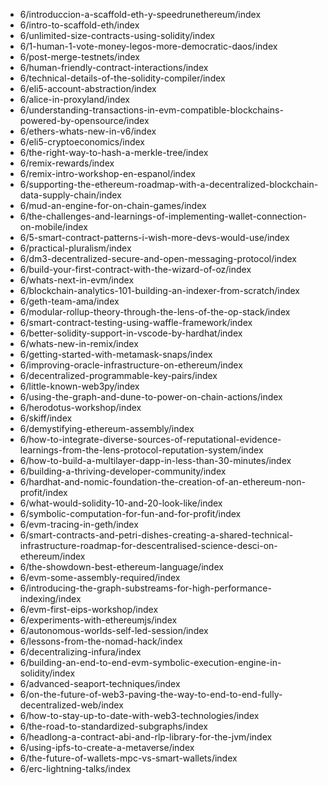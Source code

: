 - 6/introduccion-a-scaffold-eth-y-speedrunethereum/index
- 6/intro-to-scaffold-eth/index
- 6/unlimited-size-contracts-using-solidity/index
- 6/1-human-1-vote-money-legos-more-democratic-daos/index
- 6/post-merge-testnets/index
- 6/human-friendly-contract-interactions/index
- 6/technical-details-of-the-solidity-compiler/index
- 6/eli5-account-abstraction/index
- 6/alice-in-proxyland/index
- 6/understanding-transactions-in-evm-compatible-blockchains-powered-by-opensource/index
- 6/ethers-whats-new-in-v6/index
- 6/eli5-cryptoeconomics/index
- 6/the-right-way-to-hash-a-merkle-tree/index
- 6/remix-rewards/index
- 6/remix-intro-workshop-en-espanol/index
- 6/supporting-the-ethereum-roadmap-with-a-decentralized-blockchain-data-supply-chain/index
- 6/mud-an-engine-for-on-chain-games/index
- 6/the-challenges-and-learnings-of-implementing-wallet-connection-on-mobile/index
- 6/5-smart-contract-patterns-i-wish-more-devs-would-use/index
- 6/practical-pluralism/index
- 6/dm3-decentralized-secure-and-open-messaging-protocol/index
- 6/build-your-first-contract-with-the-wizard-of-oz/index
- 6/whats-next-in-evm/index
- 6/blockchain-analytics-101-building-an-indexer-from-scratch/index
- 6/geth-team-ama/index
- 6/modular-rollup-theory-through-the-lens-of-the-op-stack/index
- 6/smart-contract-testing-using-waffle-framework/index
- 6/better-solidity-support-in-vscode-by-hardhat/index
- 6/whats-new-in-remix/index
- 6/getting-started-with-metamask-snaps/index
- 6/improving-oracle-infrastructure-on-ethereum/index
- 6/decentralized-programmable-key-pairs/index
- 6/little-known-web3py/index
- 6/using-the-graph-and-dune-to-power-on-chain-actions/index
- 6/herodotus-workshop/index
- 6/skiff/index
- 6/demystifying-ethereum-assembly/index
- 6/how-to-integrate-diverse-sources-of-reputational-evidence-learnings-from-the-lens-protocol-reputation-system/index
- 6/how-to-build-a-multilayer-dapp-in-less-than-30-minutes/index
- 6/building-a-thriving-developer-community/index
- 6/hardhat-and-nomic-foundation-the-creation-of-an-ethereum-non-profit/index
- 6/what-would-solidity-10-and-20-look-like/index
- 6/symbolic-computation-for-fun-and-for-profit/index
- 6/evm-tracing-in-geth/index
- 6/smart-contracts-and-petri-dishes-creating-a-shared-technical-infrastructure-roadmap-for-descentralised-science-desci-on-ethereum/index
- 6/the-showdown-best-ethereum-language/index
- 6/evm-some-assembly-required/index
- 6/introducing-the-graph-substreams-for-high-performance-indexing/index
- 6/evm-first-eips-workshop/index
- 6/experiments-with-ethereumjs/index
- 6/autonomous-worlds-self-led-session/index
- 6/lessons-from-the-nomad-hack/index
- 6/decentralizing-infura/index
- 6/building-an-end-to-end-evm-symbolic-execution-engine-in-solidity/index
- 6/advanced-seaport-techniques/index
- 6/on-the-future-of-web3-paving-the-way-to-end-to-end-fully-decentralized-web/index
- 6/how-to-stay-up-to-date-with-web3-technologies/index
- 6/the-road-to-standardized-subgraphs/index
- 6/headlong-a-contract-abi-and-rlp-library-for-the-jvm/index
- 6/using-ipfs-to-create-a-metaverse/index
- 6/the-future-of-wallets-mpc-vs-smart-wallets/index
- 6/erc-lightning-talks/index